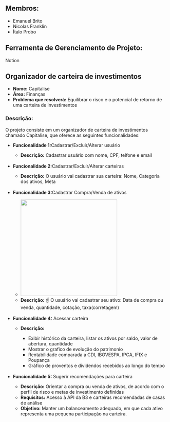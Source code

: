 <h2>Membros:</h2>
	<ul>
		<li>Emanuel Brito</li>
		<li>Nicolas Franklin</li>
		<li>Ítalo Probo</li>
	</ul>
<h2>Ferramenta de Gerenciamento de Projeto:</h2>
<p>Notion</p>

<h2>Organizador de carteira de investimentos</h2>
<ul>
	<li><b>Nome:</b> Capitalise</li>
	<li><b>Área:</b> Finanças</li>
	<li><b>Problema que resolverá:</b> Equilibrar o risco e o potencial de retorno de uma carteira de investimentos</li>
</ul>
<h3>Descrição:</h3>
<p>O projeto consiste em um organizador de carteira de investimentos chamado Capitalise, que oferece as seguintes funcionalidades:</p>
<ul>
	<li><b>Funcionalidade 1:</b>Cadastrar/Excluir/Alterar usuário</li>
	<ul>
		<li><b>Descrição:</b> Cadastrar usuário com nome, CPF, telfone e email</li>
	</ul>
		<br>
	<li><b>Funcionalidade 2:</b>Cadastrar/Excluir/Alterar carteiras</li>
	<ul>
		<li><b>Descrição:</b> O usuário vai cadastrar sua carteira: Nome, Categoria dos ativos, Meta</li>
	</ul>
		<br>
	<li><b>Funcionalidade 3:</b>Cadastrar Compra/Venda de ativos</li>
	<ul>
		<li><img src="7bc7832a-53f3-418d-a221-96d332a0b50b.jpeg" alt="" style="width: 300px;"></li>
		<li><b>Descrição:</b> ☝️ O usuário vai cadastrar seu ativo: Data de compra ou venda, quantidade, cotação, taxa(corretagem)</li>
	</ul>
		<br>
	<li><b>Funcionalidade 4:</b> Acessar carteira</li>
	<ul>
		<li><b>Descrição:</b></li> 
	<ul>
		<li>Exibir histórico da carteira, listar os ativos por saldo, valor de abertura, quantidade</li>
		<li>Mostrar o grafico de evolução do patrimonio</li>
		<li>Rentabilidade comparada a CDI, IBOVESPA, IPCA, IFIX e Poupança</li>
		<li>Gráfico de proventos e dividendos recebidos ao longo do tempo</li>
	</ul>
	</ul>
		<br>
	<li><b>Funcionalidade 5:</b> Sugerir recomendações para carteira</li>
	<ul>
		<li><b>Descrição:</b> Orientar a compra ou venda de ativos, de acordo com o perfil de risco e metas de investimento definidas</li>
		<li><b>Requisitos:</b> Acesso à API da B3 e carteiras recomendadas de casas de análise</li>
		<li><b>Objetivo:</b> Manter um balanceamento adequado, em que cada ativo representa uma pequena participação na carteira.</li>
	</ul>
		<br>
</ul>
